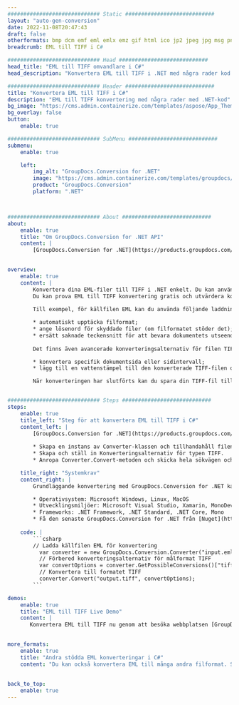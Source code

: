 ```yaml
---
############################# Static ############################
layout: "auto-gen-conversion"
date: 2022-11-08T20:47:43
draft: false
otherformats: bmp dcm emf eml emlx emz gif html ico jp2 jpeg jpg msg png psb psd svg svgz tga tif tiff webp wmf wmz
breadcrumb: EML till TIFF i C#

############################# Head ############################
head_title: "EML till TIFF omvandlare i C#"
head_description: "Konvertera EML till TIFF i .NET med några rader kod. Använd GroupDocs Document Conversion API för att konvertera över 160 filformat."

############################# Header ############################
title: "Konvertera EML till TIFF i C#"
description: "EML till TIFF konvertering med några rader med .NET-kod"
bg_image: "https://cms.admin.containerize.com/templates/aspose/App_Themes/V3/images/bg/header1.png"
bg_overlay: false
button:
    enable: true

############################# SubMenu ############################
submenu:
    enable: true

    left:
        img_alt: "GroupDocs.Conversion for .NET"
        image: "https://cms.admin.containerize.com/templates/groupdocs/images/product-logos/90x90-noborder/groupdocs-conversion-net.png"
        product: "GroupDocs.Conversion"
        platform: ".NET"



############################# About ############################
about:
    enable: true
    title: "Om GroupDocs.Conversion for .NET API"
    content: |
        [GroupDocs.Conversion for .NET](https://products.groupdocs.com/conversion/net/) kan användas för att konvertera Microsoft Word, Excel, PowerPoint, PDF, Visio och andra format. GroupDocs.Conversion är ett fristående API som är lämpligt för back-end och interna system där hög prestanda krävs. Det beror inte på någon programvara som Microsoft eller Open Office.
    

overview:
    enable: true
    content: |
        Konvertera dina EML-filer till TIFF i .NET enkelt. Du kan använda bara ett par C# kodrader i valfri plattform som du vill, som - Windows, Linux, macOS.
        Du kan prova EML till TIFF konvertering gratis och utvärdera konverteringsresultatens kvalitet. Tillsammans med enkla filkonverteringsscenarier kan du prova mer avancerade alternativ för att ladda källfilen EML och för att spara resultatet TIFF. 
        
        Till exempel, för källfilen EML kan du använda följande laddningsalternativ:

        * automatiskt upptäcka filformat;
        * ange lösenord för skyddade filer (om filformatet stöder det);
        * ersätt saknade teckensnitt för att bevara dokumentets utseende.
        
        Det finns även avancerade konverteringsalternativ för filen TIFF:

        * konvertera specifik dokumentsida eller sidintervall;
        * lägg till en vattenstämpel till den konverterade TIFF-filen och många fler.

        När konverteringen har slutförts kan du spara din TIFF-fil till den lokala filsökvägen eller någon tredje parts lagring som FTP, Amazon S3, Google Drive, Dropbox etc. Observera - för att konvertera EML till {{ TO}} det finns inget behov av någon ytterligare programvara installerad - som MS Office, Open Office, Adobe Acrobat Reader etc.


############################# Steps ############################
steps:
    enable: true
    title_left: "Steg för att konvertera EML till TIFF i C#"
    content_left: |
        [GroupDocs.Conversion for .NET](https://products.groupdocs.com/conversion/net/) gör det enkelt för utvecklare att konvertera en EML-fil till TIFF med några rader kod.
        
        * Skapa en instans av Converter-klassen och tillhandahåll filen EML med den fullständiga sökvägen
        * Skapa och ställ in Konverteringsalternativ för typen TIFF.
        * Anropa Converter.Convert-metoden och skicka hela sökvägen och formatet (TIFF) som en parameter

    title_right: "Systemkrav"
    content_right: |
        Grundläggande konvertering med GroupDocs.Conversion for .NET kan göras med bara några enkla steg. Våra API:er stöds på alla större plattformar och operativsystem. Innan du kör koden nedan, se till att du har följande förutsättningar installerade på ditt system.

        * Operativsystem: Microsoft Windows, Linux, MacOS
        * Utvecklingsmiljöer: Microsoft Visual Studio, Xamarin, MonoDevelop
        * Frameworks: .NET Framework, .NET Standard, .NET Core, Mono
        * Få den senaste GroupDocs.Conversion for .NET från [Nuget](https://www.nuget.org/packages/groupdocs.conversion)
         
    code: |
        ```csharp    
        // Ladda källfilen EML för konvertering
          var converter = new GroupDocs.Conversion.Converter("input.eml");
          // Förbered konverteringsalternativ för målformat TIFF
          var convertOptions = converter.GetPossibleConversions()["tiff"].ConvertOptions;
          // Konvertera till formatet TIFF
          converter.Convert("output.tiff", convertOptions);
        ```

demos:
    enable: true
    title: "EML till TIFF Live Demo"
    content: |
       Konvertera EML till TIFF nu genom att besöka webbplatsen [GroupDocs.Conversion App](https://products.groupdocs.app/conversion/family). Onlinedemo har följande fördelar
          

more_formats:
    enable: true
    title: "Andra stödda EML konverteringar i C#"
    content: "Du kan också konvertera EML till många andra filformat. Se listan nedan."
       
       
back_to_top:
    enable: true
---
```

